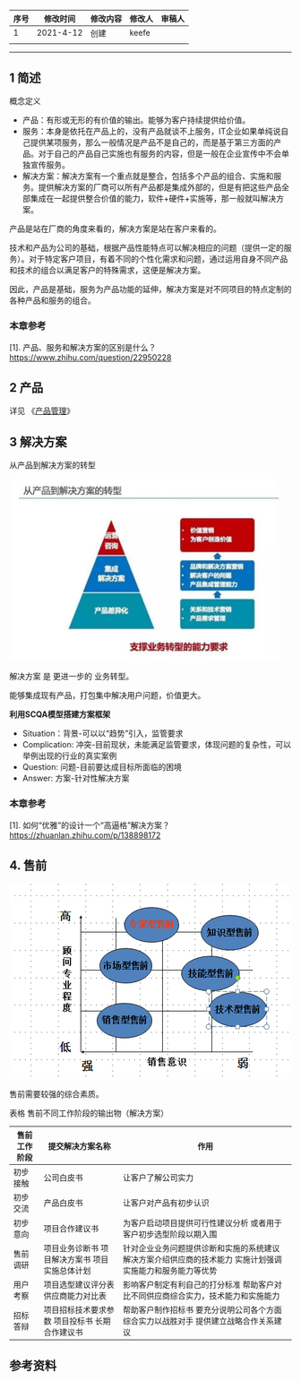| 序号 | 修改时间  | 修改内容 | 修改人 | 审稿人 |
| ---- | --------- | -------- | ------ | ------ |
| 1    | 2021-4-12 | 创建     | keefe  |        |
|      |           |          |        |        |

---

 

## 1 简述

概念定义

* 产品：有形或无形的有价值的输出。能够为客户持续提供给价值。
* 服务：本身是依托在产品上的，没有产品就谈不上服务，IT企业如果单纯说自己提供某项服务，那么一般情况是产品不是自己的，而是基于第三方面的产品。对于自己的产品自己实施也有服务的内容，但是一般在企业宣传中不会单独宣传服务。
* 解决方案：解决方案有一个重点就是整合，包括多个产品的组合、实施和服务。提供解决方案的厂商可以所有产品都是集成外部的，但是有把这些产品全部集成在一起提供整合价值的能力，软件+硬件+实施等，那一般就叫解决方案。

产品是站在厂商的角度来看的，解决方案是站在客户来看的。

技术和产品为公司的基础，根据产品性能特点可以解决相应的问题（提供一定的服务）。对于特定客户项目，有着不同的个性化需求和问题，通过运用自身不同产品和技术的组合以满足客户的特殊需求，这便是解决方案。

因此，产品是基础，服务为产品功能的延伸，解决方案是对不同项目的特点定制的各种产品和服务的组合。





### 本章参考

[1]. 产品、服务和解决方案的区别是什么？ https://www.zhihu.com/question/22950228 



## 2 产品

详见 《[产品管理](产品管理)》



## 3 解决方案

从产品到解决方案的转型

![product_021](..\media\software_enginer\product_021.png)



解决方案 是 更进一步的 业务转型。

能够集成现有产品，打包集中解决用户问题，价值更大。



**利用SCQA模型搭建方案框架**

* Situation：背景-可以以“趋势”引入，监管要求
* Complication:  冲突-目前现状，未能满足监管要求，体现问题的复杂性，可以举例出现的行业的真实案例
* Question: 问题-目前要达成目标所面临的困境
* Answer:  方案-针对性解决方案



### 本章参考

[1]. 如何“优雅”的设计一个“高逼格”解决方案？ https://zhuanlan.zhihu.com/p/138898172





## 4. 售前

![image-20210413104436682](..\media\software_enginer\product_025.png)

售前需要较强的综合素质。



表格 售前不同工作阶段的输出物（解决方案）

| 售前工作阶段 | 提交解决方案名称                                   | 作用                                                         |
| ------------ | -------------------------------------------------- | ------------------------------------------------------------ |
| 初步接触     | 公司白皮书                                         | 让客户了解公司实力                                           |
| 初步交流     | 产品白皮书                                         | 让客户对产品有初步认识                                       |
| 初步意向     | 项目合作建议书                                     | 为客户启动项目提供可行性建议分析   或者用于客户初步选型阶段以期入围 |
| 售前调研     | 项目业务诊断书   项目解决方案书   项目实施总体计划 | 针对企业业务问题提供诊断和实施的系统建议   解决方案介绍供应商的技术能力   实施计划强调实施能力和服务能力等优势 |
| 用户考察     | 项目选型建议评分表  供应商能力对比表               | 影响客户制定有利自己的打分标准   帮助客户对比不同供应商综合实力，技术能力和实施能力 |
| 招标答辩     | 项目招标技术要求参数  项目投标书    长期合作建议书 | 帮助客户制作招标书  要充分说明公司各个方面综合实力以战胜对手  提供建立战略合作关系建议 |





## 参考资料

